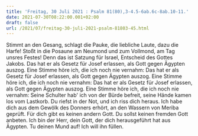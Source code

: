 ```yaml
---
title: 'Freitag, 30 Juli 2021 : Psalm 81(80),3-4.5-6ab.6c-8ab.10-11.'
date: 2021-07-30T08:22:00.001+02:00
draft: false
url: /2021/07/freitag-30-juli-2021-psalm-81803-45.html
---
```


Stimmt an den Gesang, schlagt die Pauke, die liebliche Laute, dazu die Harfe! Stoßt in die Posaune am Neumond und zum Vollmond, am Tag unsres Festes! Denn das ist Satzung für Israel, Entscheid des Gottes Jakobs. Das hat er als Gesetz für Josef erlassen, als Gott gegen Ägypten auszog. Eine Stimme höre ich, die ich noch nie vernahm: Das hat er als Gesetz für Josef erlassen, als Gott gegen Ägypten auszog. Eine Stimme höre ich, die ich noch nie vernahm: Das hat er als Gesetz für Josef erlassen, als Gott gegen Ägypten auszog. Eine Stimme höre ich, die ich noch nie vernahm: Seine Schulter hab' ich von der Bürde befreit, seine Hände kamen los vom Lastkorb. Du riefst in der Not, und ich riss dich heraus. Ich habe dich aus dem Gewölk des Donners erhört, an den Wassern von Meriba geprüft. Für dich gibt es keinen andern Gott. Du sollst keinen fremden Gott anbeten. Ich bin der Herr, dein Gott, der dich herausgeführt hat aus Ägypten. Tu deinen Mund auf! Ich will ihn füllen.